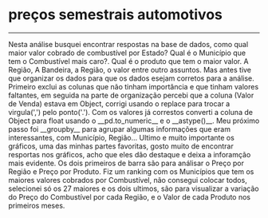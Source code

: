 # preços semestrais automotivos
<hr>
Nesta análise busquei encontrar respostas na base de dados, como  qual maior valor cobrado de combustível por Estado? Qual é o Município que tem o Combustível mais caro?. Qual é o produto que tem o maior valor. A Região, A Bandeira, a Região, o valor entre outro assuntos. Mas antes tive que organizar os dados para que os dados esejam corretos para a análise. Primeiro exclui as colunas que não tinham importância e que tinham valores faltantes, em seguida na parte de organização percebi que a coluna (Valor de Venda) estava em Object, corrigi usando o replace para trocar a virgula(',') pelo ponto('.'). Com os valores já correstos converti a coluna de Object para float usando o __pd.to_numeric__ e o __astype()__. 
Meu próximo passo foi __groupby__ para agrupar algumas informações que eram interessantes, com Município, Região...
Ultimo e muito importante os gráficos, uma das minhas partes favoritas, gosto muito de encontrar resportas nos gráficos, acho que eles dão destaque e deixa a inforamção mais evidente. Os dois primeiros de barra são para análisar o Preço por Região e  Preço por Produto. Fiz um ranking com os Municípios que tem os maiores valores cobrados por Combustível, não consegui colocar todos, selecionei só os 27 maiores e os dois ultimos, são para visualizar a variação do Preço do Combustível por cada Região, e  o Valor de cada Produto nos primeiros meses.

